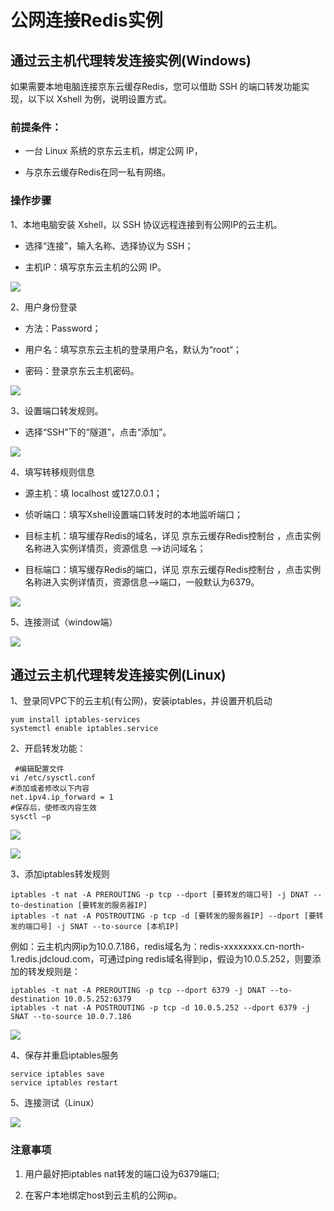 # 公网连接Redis实例


## 通过云主机代理转发连接实例(Windows)

如果需要本地电脑连接京东云缓存Redis，您可以借助 SSH 的端口转发功能实现，以下以 Xshell 为例，说明设置方式。

###  前提条件：

  - 一台 Linux 系统的京东云主机，绑定公网 IP，

  - 与京东云缓存Redis在同一私有网络。


###  操作步骤

1、本地电脑安装 Xshell，以 SSH 协议远程连接到有公网IP的云主机。

  - 选择“连接”，输入名称、选择协议为 SSH；

  - 主机IP：填写京东云主机的公网 IP。

![](../../../../../image/Redis/ConnectInstance-1.png)

2、用户身份登录

  - 方法：Password；

  - 用户名：填写京东云主机的登录用户名，默认为“root“；

  - 密码：登录京东云主机密码。

 ![](../../../../../image/Redis/ConnectInstance-2.png)
 
3、设置端口转发规则。

  - 选择“SSH”下的“隧道”，点击“添加”。
 
  ![](../../../../../image/Redis/ConnectInstance-3.png)

4、填写转移规则信息

  - 源主机：填 localhost 或127.0.0.1；

  - 侦听端口：填写Xshell设置端口转发时的本地监听端口；

  - 目标主机：填写缓存Redis的域名，详见 京东云缓存Redis控制台 ，点击实例名称进入实例详情页，资源信息 –>访问域名；

  - 目标端口：填写缓存Redis的端口，详见 京东云缓存Redis控制台 ，点击实例名称进入实例详情页，资源信息–>端口，一般默认为6379。

  ![](../../../../../image/Redis/ConnectInstance-4.png)

5、连接测试（window端） 

  ![](../../../../../image/Redis/ConnectInstance-5.png)


## 通过云主机代理转发连接实例(Linux)

1、登录同VPC下的云主机(有公网)，安装iptables，并设置开机启动

    yum install iptables-services
    systemctl enable iptables.service
    

2、开启转发功能：

     #编辑配置文件
    vi /etc/sysctl.conf
    #添加或者修改以下内容
    net.ipv4.ip_forward = 1
    #保存后，使修改内容生效
    sysctl –p

  ![](../../../../../image/Redis/ConnectInstance-6.png)
  
  ![](../../../../../image/Redis/ConnectInstance-7.png)
   
  
3、添加iptables转发规则

    iptables -t nat -A PREROUTING -p tcp --dport [要转发的端口号] -j DNAT --to-destination [要转发的服务器IP] 
    iptables -t nat -A POSTROUTING -p tcp -d [要转发的服务器IP] --dport [要转发的端口号] -j SNAT --to-source [本机IP]

例如：云主机内网ip为10.0.7.186，redis域名为：redis-xxxxxxxx.cn-north-1.redis.jdcloud.com，可通过ping redis域名得到ip，假设为10.0.5.252，则要添加的转发规则是：

    iptables -t nat -A PREROUTING -p tcp --dport 6379 -j DNAT --to-destination 10.0.5.252:6379
    iptables -t nat -A POSTROUTING -p tcp -d 10.0.5.252 --dport 6379 -j SNAT --to-source 10.0.7.186

 ![](../../../../../image/Redis/ConnectInstance-8.png)
  

4、保存并重启iptables服务

    service iptables save
    service iptables restart


5、连接测试（Linux）

 ![](../../../../../image/Redis/ConnectInstance-9.png)
 

###  注意事项

1. 用户最好把iptables nat转发的端口设为6379端口;

2. 在客户本地绑定host到云主机的公网ip。
